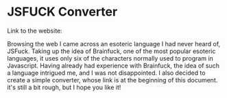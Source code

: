# JSFUCK Converter

Link to the website:

Browsing the web I came across an esoteric language I had never heard of, JSFuck. 
Taking up the idea of ​​Brainfuck, one of the most popular esoteric languages, it uses only six of the characters normally used to program in Javascript.
Having already had experience with Brainfuck, the idea of ​​such a language intrigued me, and I was not disappointed.
I also decided to create a simple converter, whose link is at the beginning of this document. it's still a bit rough, but I hope you like it!